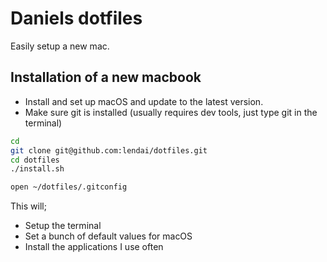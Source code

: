 # Daniels dotfiles

Easily setup a new mac.

## Installation of a new macbook

- Install and set up macOS and update to the latest version.
- Make sure git is installed (usually requires dev tools, just type git in the terminal)

```sh
cd
git clone git@github.com:lendai/dotfiles.git
cd dotfiles
./install.sh

open ~/dotfiles/.gitconfig
```

This will;

- Setup the terminal
- Set a bunch of default values for macOS
- Install the applications I use often
